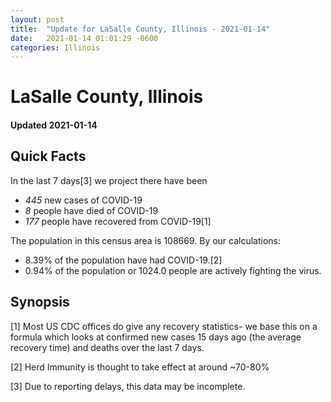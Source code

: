 ```yaml
---
layout: post
title:  "Update for LaSalle County, Illinois - 2021-01-14"
date:   2021-01-14 01:01:29 -0600
categories: Illinois
---
```


# LaSalle County, Illinois
#### Updated 2021-01-14

## Quick Facts

In the last 7 days[3] we project there have been
- *445* new cases of COVID-19
- *8* people have died of COVID-19
- *177* people have recovered from COVID-19[1]

The population in this census area is 108669. By our calculations:
- 8.39% of the population have had COVID-19.[2]
- 0.94% of the population or 1024.0 people are actively fighting the virus.

## Synopsis




[1] Most US CDC offices do give any recovery statistics- we base this on a formula which looks at confirmed new cases
15 days ago (the average recovery time) and deaths over the last 7 days.

[2] Herd Immunity is thought to take effect at around ~70-80%

[3] Due to reporting delays, this data may be incomplete.
 
    
